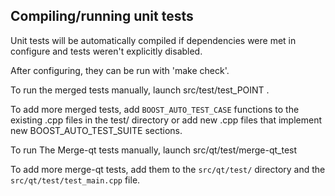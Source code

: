Compiling/running unit tests
------------------------------------

Unit tests will be automatically compiled if dependencies were met in configure
and tests weren't explicitly disabled.

After configuring, they can be run with 'make check'.

To run the merged tests manually, launch src/test/test_POINT .

To add more merged tests, add `BOOST_AUTO_TEST_CASE` functions to the existing
.cpp files in the test/ directory or add new .cpp files that
implement new BOOST_AUTO_TEST_SUITE sections.

To run The Merge-qt tests manually, launch src/qt/test/merge-qt_test

To add more merge-qt tests, add them to the `src/qt/test/` directory and
the `src/qt/test/test_main.cpp` file.
